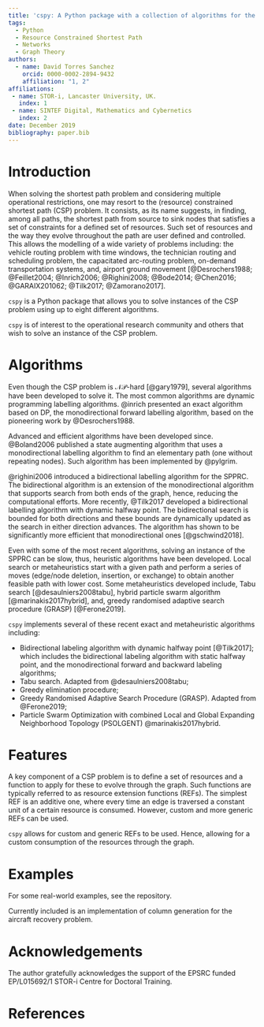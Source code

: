 ```yaml
---
title: 'cspy: A Python package with a collection of algorithms for the (Resource) Constrained Shortest Path problem'
tags:
  - Python
  - Resource Constrained Shortest Path
  - Networks
  - Graph Theory
authors:
  - name: David Torres Sanchez
    orcid: 0000-0002-2894-9432
    affiliation: "1, 2"
affiliations:
 - name: STOR-i, Lancaster University, UK.
   index: 1
 - name: SINTEF Digital, Mathematics and Cybernetics  
   index: 2
date: December 2019
bibliography: paper.bib
---
```


# Introduction

When solving the shortest path problem and considering multiple operational restrictions, one may resort to the (resource) constrained shortest path (CSP) problem.
It consists, as its name suggests, in finding, among all paths, the shortest path from source to sink nodes that satisfies a set of constraints for a defined set of resources.
Such set of resources and the way they evolve throughout the path are user defined and controlled. This allows the modelling of a wide variety of problems including: the vehicle routing problem with time windows, the technician routing and scheduling problem, the capacitated arc-routing problem, on-demand transportation systems, and, airport ground movement [@Desrochers1988; @Feillet2004; @Inrich2006; @Righini2008; @Bode2014; @Chen2016; @GARAIX201062; @Tilk2017; @Zamorano2017].

``cspy`` is a Python package that allows you to solve instances of the CSP problem using up to eight different algorithms.

``cspy`` is of interest to the operational research community and others that wish to solve an instance of the CSP problem.

# Algorithms

Even though the CSP problem is $\mathcal{NP}$-hard [@gary1979], several algorithms have been developed to solve it. The most common algorithms are dynamic programming labelling algorithms. 
@inrich presented an exact algorithm based on DP, the monodirectional forward labelling algorithm, based on the pioneering work by @Desrochers1988. 

Advanced and efficient algorithms have been developed since. @Boland2006 published a state augmenting algorithm that uses a monodirectional labelling algorithm to find an elementary path (one without repeating nodes). Such algorithm has been implemented by @pylgrim.

@righini2006 introduced a bidirectional labelling algorithm for the SPPRC. The bidirectional algorithm is an extension of the monodirectional algorithm that supports search from both ends of the graph, hence, reducing the computational efforts.
More recently, @Tilk2017 developed a bidirectional labelling algorithm with dynamic halfway point. The bidirectional search is bounded for both directions and these bounds are dynamically updated as the search in either direction advances. The algorithm has shown to be significantly more efficient that monodirectional ones [@gschwind2018].

Even with some of the most recent algorithms, solving an instance of the SPPRC can be slow, thus, heuristic algorithms have been developed.
Local search or metaheuristics start with a given path and perform a series of moves (edge/node deletion, insertion, or exchange) to obtain another feasible path with lower cost.
Some metaheuristics developed include, Tabu search [@desaulniers2008tabu], hybrid particle swarm algorithm [@marinakis2017hybrid], and, greedy randomised adaptive search procedure (GRASP) [@Ferone2019].

``cspy`` implements several of these recent exact and metaheuristic algorithms including:

- Bidirectional labeling algorithm with dynamic halfway point [@Tilk2017]; which includes the bidirectional labeling algorithm with static halfway point, and the monodirectional forward and backward labeling algorithms;
- Tabu search. Adapted from @desaulniers2008tabu;
- Greedy elimination procedure;
- Greedy Randomised Adaptive Search Procedure (GRASP). Adapted from @Ferone2019;
- Particle Swarm Optimization with combined Local and Global Expanding Neighborhood Topology (PSOLGENT) @marinakis2017hybrid.

# Features

A key component of a CSP problem is to define a set of resources and a function to apply for these to evolve through the graph. Such functions are typically referred to as resource extension functions (REFs). The simplest REF is an additive one, where every time an edge is traversed a constant unit of a certain resource is consumed. However, custom and more generic REFs can be used.

``cspy`` allows for custom and generic REFs to be used. Hence, allowing for a custom consumption of the resources through the graph.


# Examples

For some real-world examples, see the repository.

Currently included is an implementation of column generation for the aircraft recovery problem. 

# Acknowledgements

The author gratefully acknowledges the support of the EPSRC funded EP/L015692/1 STOR-i Centre for Doctoral Training. 

# References
